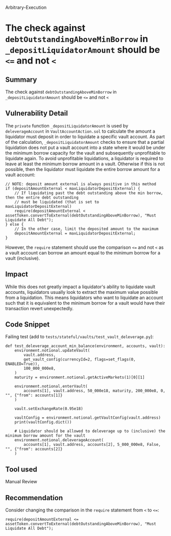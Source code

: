 Arbitrary-Execution
# The check against `debtOutstandingAboveMinBorrow` in `_depositLiquidatorAmount` should be `<=` and not `<`

## Summary
The check against `debtOutstandingAboveMinBorrow` in `_depositLiquidatorAmount` should be `<=` and not `<`

## Vulnerability Detail
The `private` function `_depositLiquidatorAmount` is used by `deleverageAccount` in `VaultAccountAction.sol` to calculate the amount a liquidator must deposit in order to liquidate a specific vault account. As part of the calculation, `_depositLiquidatorAmount` checks to ensure that a partial liquidation does not put a vault account into a state where it would be under the minimum borrow capacity for the vault and subsequently unprofitable to liquidate again. To avoid unprofitable liquidations, a liquidator is required to leave at least the minimum borrow amount in a vault. Otherwise if this is not possible, then the liquidator must liquidate the entire borrow amount for a vault account:

```solidity
// NOTE: deposit amount external is always positive in this method
if (depositAmountExternal < maxLiquidatorDepositExternal) {
    // If liquidating past the debt outstanding above the min borrow, then the entire debt outstanding
    // must be liquidated (that is set to maxLiquidatorDepositExternal)
    require(depositAmountExternal < assetToken.convertToExternal(debtOutstandingAboveMinBorrow), "Must Liquidate All Debt");
} else {
    // In the other case, limit the deposited amount to the maximum
    depositAmountExternal = maxLiquidatorDepositExternal;
}
```

However, the `require` statement should use the comparison `<=` and not `<` as a vault account can borrow an amount equal to the minimum borrow for a vault (inclusive).

## Impact
While this does not greatly impact a liquidator's ability to liquidate vault accounts, liquidators usually look to extract the maximum value possible from a liquidation. This means liquidators who want to liquidate an account such that it is equivalent to the minimum borrow for a vault would have their transaction revert unexpectedly.

## Code Snippet
Failing test (add to `tests/stateful/vaults/test_vault_deleverage.py`):
```python3
def test_deleverage_account_min_balance(environment, accounts, vault):
    environment.notional.updateVault(
        vault.address,
        get_vault_config(currencyId=2, flags=set_flags(0, ENABLED=True)),
        100_000_000e8,
    )
    maturity = environment.notional.getActiveMarkets(1)[0][1]

    environment.notional.enterVault(
        accounts[1], vault.address, 50_000e18, maturity, 200_000e8, 0, "", {"from": accounts[1]}
    )

    vault.setExchangeRate(0.95e18)

    vaultConfig = environment.notional.getVaultConfig(vault.address)
    print(vaultConfig.dict())

    # Liquidator should be allowed to deleverage up to (inclusive) the minimum borrow amount for the vault
    environment.notional.deleverageAccount(
        accounts[1], vault.address, accounts[2], 5_000_000e8, False, "", {"from": accounts[2]}
    )
```

## Tool used

Manual Review

## Recommendation
Consider changing the comparison in the `require` statement from `<` to `<=`:

```solidity
require(depositAmountExternal <= assetToken.convertToExternal(debtOutstandingAboveMinBorrow), "Must Liquidate All Debt");
```
